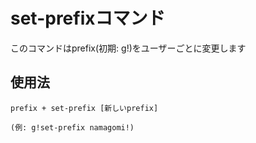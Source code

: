 # set-prefixコマンド

このコマンドはprefix(初期: g!)をユーザーごとに変更します

## 使用法

```
prefix + set-prefix [新しいprefix]

(例: g!set-prefix namagomi!)
```